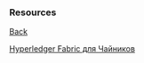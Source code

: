 ### Resources 

[Back](/README.md) 


[Hyperledger Fabric для Чайников](https://habr.com/ru/company/ibm/blog/444874/)
